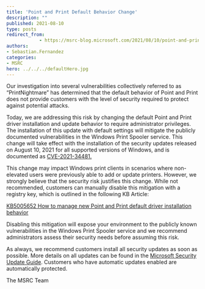 ```yaml
---
title: 'Point and Print Default Behavior Change'
description: ""
published: 2021-08-10
type: posts
redirect_from:
            - https://msrc-blog.microsoft.com/2021/08/10/point-and-print-default-behavior-change/
authors:
- Sebastian.Fernandez
categories:
- MSRC
hero: ../../../defaultHero.jpg
---
```

<!-- wp:paragraph -->

Our investigation into several vulnerabilities collectively referred to as “PrintNightmare” has determined that the default behavior of Point and Print does not provide customers with the level of security required to protect against potential attacks.

<!-- /wp:paragraph -->

<!-- wp:paragraph -->

Today, we are addressing this risk by changing the default Point and Print driver installation and update behavior to require administrator privileges. The installation of this update with default settings will mitigate the publicly documented vulnerabilities in the Windows Print Spooler service. This change will take effect with the installation of the security updates released on August 10, 2021 for all supported versions of Windows, and is documented as [CVE-2021-34481.](https://msrc.microsoft.com/update-guide/en-US/vulnerability/CVE-2021-34481)

<!-- /wp:paragraph -->

<!-- wp:paragraph -->

This change may impact Windows print clients in scenarios where non-elevated users were previously able to add or update printers. However, we strongly believe that the security risk justifies this change. While not recommended, customers can manually disable this mitigation with a registry key, which is outlined in the following KB Article:

<!-- /wp:paragraph -->

<!-- wp:paragraph -->

[KB5005652 How to manage new Point and Print default driver installation behavior](https://support.microsoft.com/topic/873642bf-2634-49c5-a23b-6d8e9a302872)

<!-- /wp:paragraph -->

<!-- wp:paragraph -->

Disabling this mitigation will expose your environment to the publicly known vulnerabilities in the Windows Print Spooler service and we recommend administrators assess their security needs before assuming this risk.

<!-- /wp:paragraph -->

<!-- wp:paragraph -->

As always, we recommend customers install all security updates as soon as possible. More details on all updates can be found in the [Microsoft Security Update Guide](https://aka.ms/sug). Customers who have automatic updates enabled are automatically protected.

<!-- /wp:paragraph -->

<!-- wp:paragraph -->

The MSRC Team

<!-- /wp:paragraph -->
